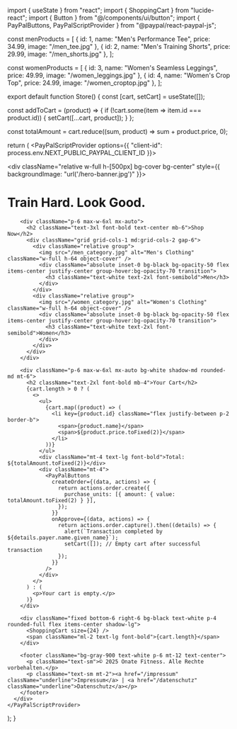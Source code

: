 import { useState } from "react";
import { ShoppingCart } from "lucide-react";
import { Button } from "@/components/ui/button";
import { PayPalButtons, PayPalScriptProvider } from "@paypal/react-paypal-js";

const menProducts = [
  { id: 1, name: "Men's Performance Tee", price: 34.99, image: "/men_tee.jpg" },
  { id: 2, name: "Men's Training Shorts", price: 29.99, image: "/men_shorts.jpg" },
];

const womenProducts = [
  { id: 3, name: "Women's Seamless Leggings", price: 49.99, image: "/women_leggings.jpg" },
  { id: 4, name: "Women's Crop Top", price: 24.99, image: "/women_croptop.jpg" },
];

export default function Store() {
  const [cart, setCart] = useState([]);

  const addToCart = (product) => {
    if (!cart.some(item => item.id === product.id)) {
      setCart([...cart, product]);
    }
  };

  const totalAmount = cart.reduce((sum, product) => sum + product.price, 0);

  return (
    <PayPalScriptProvider options={{ "client-id": process.env.NEXT_PUBLIC_PAYPAL_CLIENT_ID }}>
      <div className="bg-gray-100 min-h-screen">
        <div className="relative w-full h-[500px] bg-cover bg-center" style={{ backgroundImage: "url('/hero-banner.jpg')" }}>
          <div className="absolute inset-0 bg-black bg-opacity-50 flex items-center justify-center">
            <h1 className="text-white text-5xl font-bold">Train Hard. Look Good.</h1>
          </div>
        </div>
        
        <div className="p-6 max-w-6xl mx-auto">
          <h2 className="text-3xl font-bold text-center mb-6">Shop Now</h2>
          <div className="grid grid-cols-1 md:grid-cols-2 gap-6">
            <div className="relative group">
              <img src="/men_category.jpg" alt="Men's Clothing" className="w-full h-64 object-cover" />
              <div className="absolute inset-0 bg-black bg-opacity-50 flex items-center justify-center group-hover:bg-opacity-70 transition">
                <h3 className="text-white text-2xl font-semibold">Men</h3>
              </div>
            </div>
            <div className="relative group">
              <img src="/women_category.jpg" alt="Women's Clothing" className="w-full h-64 object-cover" />
              <div className="absolute inset-0 bg-black bg-opacity-50 flex items-center justify-center group-hover:bg-opacity-70 transition">
                <h3 className="text-white text-2xl font-semibold">Women</h3>
              </div>
            </div>
          </div>
        </div>
        
        <div className="p-6 max-w-6xl mx-auto bg-white shadow-md rounded-md mt-6">
          <h2 className="text-2xl font-bold mb-4">Your Cart</h2>
          {cart.length > 0 ? (
            <>
              <ul>
                {cart.map((product) => (
                  <li key={product.id} className="flex justify-between p-2 border-b">
                    <span>{product.name}</span>
                    <span>${product.price.toFixed(2)}</span>
                  </li>
                ))}
              </ul>
              <div className="mt-4 text-lg font-bold">Total: ${totalAmount.toFixed(2)}</div>
              <div className="mt-4">
                <PayPalButtons
                  createOrder={(data, actions) => {
                    return actions.order.create({
                      purchase_units: [{ amount: { value: totalAmount.toFixed(2) } }],
                    });
                  }}
                  onApprove={(data, actions) => {
                    return actions.order.capture().then((details) => {
                      alert(`Transaction completed by ${details.payer.name.given_name}`);
                      setCart([]); // Empty cart after successful transaction
                    });
                  }}
                />
              </div>
            </>
          ) : (
            <p>Your cart is empty.</p>
          )}
        </div>

        <div className="fixed bottom-6 right-6 bg-black text-white p-4 rounded-full flex items-center shadow-lg">
          <ShoppingCart size={24} />
          <span className="ml-2 text-lg font-bold">{cart.length}</span>
        </div>

        <footer className="bg-gray-900 text-white p-6 mt-12 text-center">
          <p className="text-sm">© 2025 Onate Fitness. Alle Rechte vorbehalten.</p>
          <p className="text-sm mt-2"><a href="/impressum" className="underline">Impressum</a> | <a href="/datenschutz" className="underline">Datenschutz</a></p>
        </footer>
      </div>
    </PayPalScriptProvider>
  );
}

